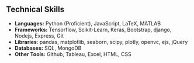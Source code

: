 ## Technical Skills
- **Languages:**  Python (Proficient), JavaScript, LaTeX, MATLAB
- **Frameworks:** Tensorflow, Scikit-Learn, Keras, Bootstrap, django, Nodejs, Express, Git
- **Libraries**: pandas, matplotlib, seaborn, scipy, plotly, openvc, ejs, jQuery
- **Databases:** SQL, MongoDB
- **Other Tools:** Github, Tableau, Excel, HTML, CSS
